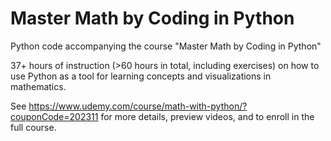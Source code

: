 # Master Math by Coding in Python
Python code accompanying the course "Master Math by Coding in Python"

37+ hours of instruction (>60 hours in total, including exercises) on how to use Python as a tool for learning concepts and visualizations in mathematics.

See https://www.udemy.com/course/math-with-python/?couponCode=202311 for more details, preview videos, and to enroll in the full course.

